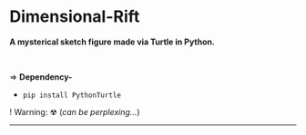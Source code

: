 # Dimensional-Rift

**A mysterical sketch figure made via Turtle in Python.**

<br>

⇒ **Dependency-**

- `pip install PythonTurtle`

! Warning: ☢   (_can be perplexing..._) 


------------------

